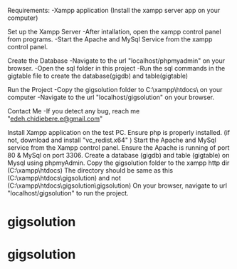 Requirements:
	-Xampp application (Install the xampp server app on your computer)
	
Set up the Xampp Server
	-After intallation, open the xampp control panel from programs.
	-Start the Apache and MySql Service from the xampp control panel.

Create the Database
	-Navigate to the url  "localhost/phpmyadmin"  on your browser.
	-Open the sql folder in this project
	-Run the sql commands in the gigtable file to create the database(gigdb) and table(gigtable)
	
Run the Project
	-Copy the gigsolution folder to C:\xampp\htdocs\ on your computer
	-Navigate to the url "localhost/gigsolution" on your browser.
	
Contact Me
	-If you detect any bug, reach me "edeh.chidiebere.e@gmail.com"
	
	
Install Xampp application on the test PC.
Ensure php is properly installed. (if not, download and install "vc_redist.x64" )
Start the Apache and MySql service from the Xampp control panel.
Ensure the Apache is running of port 80 & MySql on port 3306.
Create a database (gigdb) and table (gigtable) on Mysql using phpmyAdmin.
Copy the gigsolution folder to the xampp http dir (C:\xampp\htdocs\)
The directory should be same as this (C:\xampp\htdocs\gigsolution) and not (C:\xampp\htdocs\gigsolution\gigsolution)
On your browser, navigate to url "localhost/gigsolution" to run the project.
	
# gigsolution
# gigsolution

